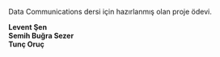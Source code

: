 Data Communications dersi için hazırlanmış olan proje ödevi.

<b>Levent<b> Şen <br>
<b>Semih Buğra<b> Sezer <br>
<b>Tunç<b> Oruç
